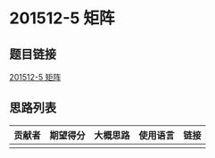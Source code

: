 # 201512-5 矩阵

## 题目链接

[201512-5 矩阵](http://118.190.20.162/view.page?gpid=T33)

## 思路列表

| 贡献者 | 期望得分 | 大概思路 | 使用语言 | 链接 |
| :-: | :-: | :-: | :-: | :-: | 
|  |  |  |  |  |
